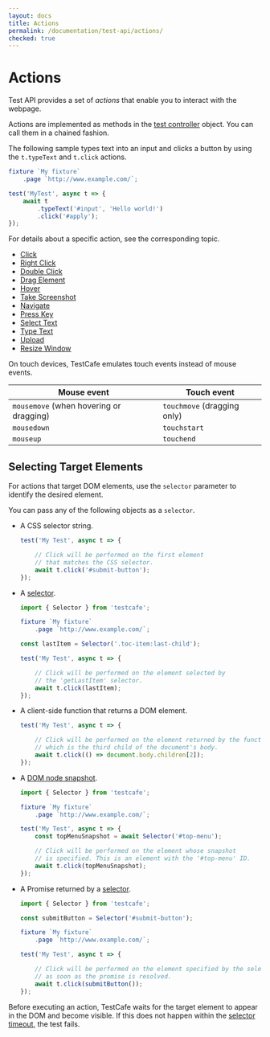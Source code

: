 ```yaml
---
layout: docs
title: Actions
permalink: /documentation/test-api/actions/
checked: true
---
```

# Actions

Test API provides a set of *actions* that enable you to interact with the webpage.

Actions are implemented as methods in the [test controller](../test-code-structure.md#test-controller) object. You can call them in a chained fashion.

The following sample types text into an input and clicks a button by using the `t.typeText` and `t.click` actions.

```js
fixture `My fixture`
    .page `http://www.example.com/`;

test('MyTest', async t => {
    await t
        .typeText('#input', 'Hello world!')
        .click('#apply');
});
```

For details about a specific action, see the corresponding topic.

* [Click](click.md)
* [Right Click](right-click.md)
* [Double Click](double-click.md)
* [Drag Element](drag-element.md)
* [Hover](hover.md)
* [Take Screenshot](take-screenshot.md)
* [Navigate](navigate.md)
* [Press Key](press-key.md)
* [Select Text](select-text.md)
* [Type Text](type-text.md)
* [Upload](upload.md)
* [Resize Window](resize-window.md)

On touch devices, TestCafe emulates touch events instead of mouse events.

Mouse event | Touch event
----------- | -------------
`mousemove` (when hovering or dragging) | `touchmove` (dragging only)
`mousedown` | `touchstart`
`mouseup`   | `touchend`

## Selecting Target Elements

For actions that target DOM elements, use the `selector` parameter to identify the desired element.

You can pass any of the following objects as a `selector`.

* A CSS selector string.

    ```js
    test('My Test', async t => {

        // Click will be performed on the first element
        // that matches the CSS selector.
        await t.click('#submit-button');
    });
    ```

* A [selector](../selecting-page-elements/selectors.md).

    ```js
    import { Selector } from 'testcafe';

    fixture `My fixture`
        .page `http://www.example.com/`;

    const lastItem = Selector('.toc-item:last-child');

    test('My Test', async t => {

        // Click will be performed on the element selected by
        // the 'getLastItem' selector.
        await t.click(lastItem);
    });
    ```

* A client-side function that returns a DOM element.

    ```js
    test('My Test', async t => {

        // Click will be performed on the element returned by the function,
        // which is the third child of the document's body.
        await t.click(() => document.body.children[2]);
    });
    ```

* A [DOM node snapshot](../selecting-page-elements/selectors.md#dom-node-snapshot).

    ```js
    import { Selector } from 'testcafe';

    fixture `My fixture`
        .page `http://www.example.com/`;

    test('My Test', async t => {
        const topMenuSnapshot = await Selector('#top-menu');

        // Click will be performed on the element whose snapshot
        // is specified. This is an element with the '#top-menu' ID.
        await t.click(topMenuSnapshot);
    });
    ```

* A Promise returned by a [selector](../selecting-page-elements/selectors.md).

    ```js
    import { Selector } from 'testcafe';

    const submitButton = Selector('#submit-button');

    fixture `My fixture`
        .page `http://www.example.com/`;

    test('My Test', async t => {

        // Click will be performed on the element specified by the selector
        // as soon as the promise is resolved.
        await t.click(submitButton());
    });
    ```

Before executing an action, TestCafe waits for the target element to appear
in the DOM and become visible. If this does not happen
within the [selector timeout](../selecting-page-elements/selectors.md#selector-timeout), the test fails.
